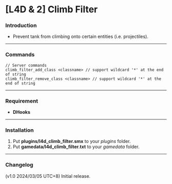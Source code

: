 # [L4D & 2] Climb Filter

### Introduction
- Prevent tank from climbing onto certain entities (i.e. projectiles).

<hr>

### Commands
```
// Server commands
climb_filter_add_class <classname> // support wildcard '*' at the end of string
climb_filter_remove_class <classname> // support wildcard '*' at the end of string
```

<hr>

### Requirement
- **DHooks**

<hr>

### Installation
1. Put **plugins/l4d_climb_filter.smx** to your _plugins_ folder.
2. Put **gamedata/l4d_climb_filter.txt** to your _gamedata_ folder.

<hr>

### Changelog
(v1.0 2024/03/05 UTC+8) Initial release.
